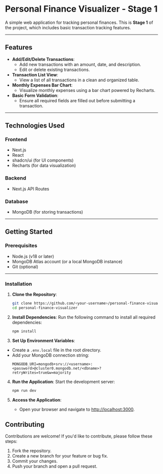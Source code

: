 # **Personal Finance Visualizer - Stage 1**

A simple web application for tracking personal finances. This is **Stage 1** of the project, which includes basic transaction tracking features.

---

## **Features**

- **Add/Edit/Delete Transactions**:
  - Add new transactions with an amount, date, and description.
  - Edit or delete existing transactions.
- **Transaction List View**:
  - View a list of all transactions in a clean and organized table.
- **Monthly Expenses Bar Chart**:
  - Visualize monthly expenses using a bar chart powered by Recharts.
- **Basic Form Validation**:
  - Ensure all required fields are filled out before submitting a transaction.

---

## **Technologies Used**

### **Frontend**
- Next.js
- React
- shadcn/ui (for UI components)
- Recharts (for data visualization)

### **Backend**
- Next.js API Routes

### **Database**
- MongoDB (for storing transactions)

---

## **Getting Started**

### **Prerequisites**
- Node.js (v18 or later)
- MongoDB Atlas account (or a local MongoDB instance)
- Git (optional)

---

### **Installation**

1. **Clone the Repository**:
   ```bash
   git clone https://github.com/<your-username>/personal-finance-visualizer.git
   cd personal-finance-visualizer
   ```


2. **Install Dependencies**:
    Run the following command to install all required dependencies:
    ```bash
    npm install
    ```

3. **Set Up Environment Variables**:
- Create a `.env.local` file in the root directory.
- Add your MongoDB connection string:
   ```env
   MONGODB_URI=mongodb+srv://<username>:<password>@cluster0.mongodb.net/<dbname>?retryWrites=true&w=majority
   ```

4. **Run the Application**:
    Start the development server:
   ```bash
   npm run dev
   ```


5. **Access the Application**:
    - Open your browser and navigate to [http://localhost:3000](http://localhost:3000).


## Contributing
Contributions are welcome! If you'd like to contribute, please follow these steps:
1. Fork the repository.
2. Create a new branch for your feature or bug fix.
3. Commit your changes.
4. Push your branch and open a pull request.
